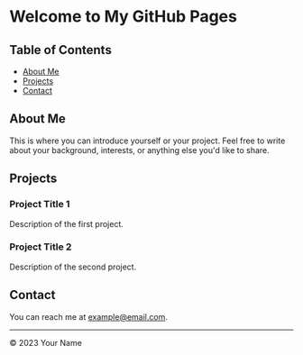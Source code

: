# Welcome to My GitHub Pages

## Table of Contents
- [About Me](#about-me)
- [Projects](#projects)
- [Contact](#contact)

## About Me
This is where you can introduce yourself or your project. Feel free to write about your background, interests, or anything else you'd like to share.

## Projects
### Project Title 1
Description of the first project.

### Project Title 2
Description of the second project.

<!-- Add more projects as needed -->

## Contact
You can reach me at example@email.com.

---

&copy; 2023 Your Name
